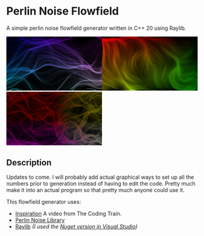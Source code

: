 # Perlin Noise Flowfield

A simple perlin noise flowfield generator written in C++ 20 using Raylib.

<img src="/images/image1.png" width="50%" height="50%"><img src="/images/image2.png" width="50%" height="50%">
<img src="/images/image3.png" width="50%" height="50%">

## Description

Updates to come. I will probably add actual graphical ways to set up all the numbers prior to generation instead of having to edit the code. Pretty much make it into an actual program so that pretty much anyone could use it.

This flowfield generator uses:
- [Inspiration](https://youtu.be/BjoM9oKOAKY) A video from The Coding Train.
- [Perlin Noise Library](https://github.com/Reputeless/PerlinNoise)
- [Raylib](https://github.com/raysan5/raylib) *(I used the [Nuget version in Visual Studio](https://www.nuget.org/packages/raylib/))*
